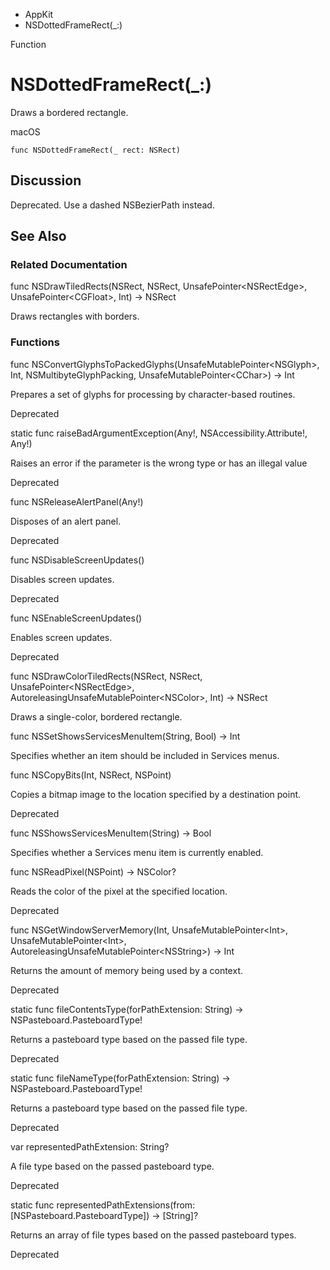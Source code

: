 

- AppKit
-  NSDottedFrameRect(\_:) 

Function

# NSDottedFrameRect(\_:)

Draws a bordered rectangle.

macOS

``` source
func NSDottedFrameRect(_ rect: NSRect)
```

## Discussion

Deprecated. Use a dashed NSBezierPath instead.

## See Also

### Related Documentation

func NSDrawTiledRects(NSRect, NSRect, UnsafePointer&lt;NSRectEdge>, UnsafePointer&lt;CGFloat>, Int) -> NSRect

Draws rectangles with borders.

### Functions

func NSConvertGlyphsToPackedGlyphs(UnsafeMutablePointer&lt;NSGlyph>, Int, NSMultibyteGlyphPacking, UnsafeMutablePointer&lt;CChar>) -> Int

Prepares a set of glyphs for processing by character-based routines.

Deprecated

static func raiseBadArgumentException(Any!, NSAccessibility.Attribute!, Any!)

Raises an error if the parameter is the wrong type or has an illegal value

Deprecated

func NSReleaseAlertPanel(Any!)

Disposes of an alert panel.

Deprecated

func NSDisableScreenUpdates()

Disables screen updates.

Deprecated

func NSEnableScreenUpdates()

Enables screen updates.

Deprecated

func NSDrawColorTiledRects(NSRect, NSRect, UnsafePointer&lt;NSRectEdge>, AutoreleasingUnsafeMutablePointer&lt;NSColor>, Int) -> NSRect

Draws a single-color, bordered rectangle.

func NSSetShowsServicesMenuItem(String, Bool) -> Int

Specifies whether an item should be included in Services menus.

func NSCopyBits(Int, NSRect, NSPoint)

Copies a bitmap image to the location specified by a destination point.

Deprecated

func NSShowsServicesMenuItem(String) -> Bool

Specifies whether a Services menu item is currently enabled.

func NSReadPixel(NSPoint) -> NSColor?

Reads the color of the pixel at the specified location.

Deprecated

func NSGetWindowServerMemory(Int, UnsafeMutablePointer&lt;Int>, UnsafeMutablePointer&lt;Int>, AutoreleasingUnsafeMutablePointer&lt;NSString>) -> Int

Returns the amount of memory being used by a context.

Deprecated

static func fileContentsType(forPathExtension: String) -> NSPasteboard.PasteboardType!

Returns a pasteboard type based on the passed file type.

Deprecated

static func fileNameType(forPathExtension: String) -> NSPasteboard.PasteboardType!

Returns a pasteboard type based on the passed file type.

Deprecated

var representedPathExtension: String?

A file type based on the passed pasteboard type.

Deprecated

static func representedPathExtensions(from: [NSPasteboard.PasteboardType]) -> [String]?

Returns an array of file types based on the passed pasteboard types.

Deprecated

